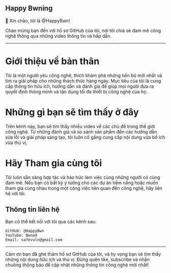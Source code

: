 ## Happy Bwning
👋 Xin chào, tôi là @HappyBwn!

Chào mừng bạn đến với hồ sơ GitHub của tôi, nơi tôi chia sẻ đam mê công nghệ thông qua những video thông tin và hấp dẫn.
*****************
# Giới thiệu về bản thân
Tôi là một người yêu công nghệ, thích khám phá những tiến bộ mới nhất và tìm ra giải pháp cho những thách thức hàng ngày. Mục tiêu của tôi là cung cấp thông tin hữu ích, hướng dẫn và đánh giá để giúp mọi người đưa ra quyết định thông minh và tận dụng tối đa thiết bị công nghệ của họ.

# Những gì bạn sẽ tìm thấy ở đây
Trên kênh này, bạn sẽ tìm thấy nhiều video về các chủ đề trong thế giới công nghệ. Từ những đánh giá và so sánh sản phẩm đến các hướng dẫn sửa lỗi và giải pháp sáng tạo, tôi luôn cố gắng cung cấp nội dung vừa bổ ích vừa thú vị.

# Hãy Tham gia cùng tôi
Tôi luôn sẵn sàng hợp tác và háo hức làm việc cùng những người có cùng đam mê. Nếu bạn có bất kỳ ý tưởng cho các dự án tiềm năng hoặc muốn tham gia cùng nhau trong một công việc liên quan đến công nghệ, hãy liên hệ với tôi.

## Thông tin liên hệ
Bạn có thể kết nối với tôi qua các kênh sau:
```
GitHub: @HappyBwn
YouTube: Bwned
Email: safevuln@gmail.com
```
*******************
Cảm ơn bạn đã ghé thăm hồ sơ GitHub của tôi, và hy vọng bạn sẽ tìm thấy những nội dung hữu ích và thú vị. Đừng quên like, subscribe và nhấn chuông thông báo để cập nhật những thông tin công nghệ mới nhất!
